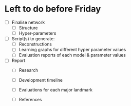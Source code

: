 # Left to do before Friday


- [ ] Finalise network
    - [ ] Structure
    - [ ] Hyper-parameters

- [ ] Script(s) to generate:
    - [ ] Reconstructions
    - [ ] Learning graphs for different hyper parameter values
    - [ ] Evaluation reports of each model & parameter values

- [ ] Report
    - [ ] Research
    - [ ] Development timeline
    - [ ] Evaluations for each major landmark
    - [ ] References
    

